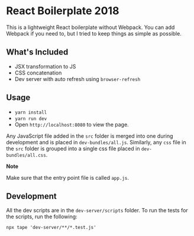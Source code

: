 # React Boilerplate 2018

This is a lightweight React boilerplate without Webpack. You can add Webpack if you need to, but I tried to keep things as simple as possible.

## What's Included

- JSX transformation to JS
- CSS concatenation
- Dev server with auto refresh using `browser-refresh`

## Usage

- `yarn install`
- `yarn run dev`
- Open `http://localhost:8080` to view the page.

Any JavaScript file added in the `src` folder is merged into one during development and is placed in `dev-bundles/all.js`. Similarly, any `css` file in the `src` folder is grouped into a single css file placed in `dev-bundles/all.css`.

**Note**

Make sure that the entry point file is called `app.js`.

## Development

All the dev scripts are in the `dev-server/scripts` folder. To run the tests for the scripts, run the following:

```
npx tape 'dev-server/**/*.test.js'
```
